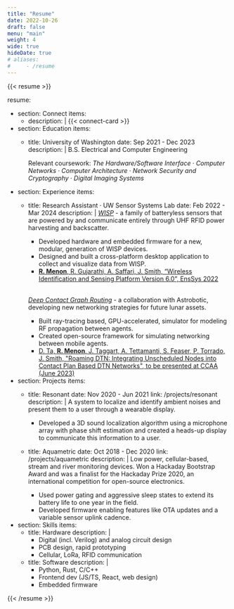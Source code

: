 ```yaml
---
title: "Resume"
date: 2022-10-26
draft: false
menu: "main"
weight: 4
wide: true
hideDate: true
# aliases:
#     - /resume
---
```


{{< resume >}}

resume:
  - section: Connect
    items:
      - description: |
          {{< connect-card >}}
  - section: Education
    items:
      - title: University of Washington
        date: Sep 2021 - Dec 2023
        description: |
          B.S. Electrical and Computer Engineering

          Relevant coursework: *The Hardware/Software Interface* · *Computer
          Networks* · *Computer Architecture* · *Network Security and Cryptography*
          · *Digital Imaging Systems*
  - section: Experience
    items:
      - title: Research Assistant · UW Sensor Systems Lab
        date: Feb 2022 - Mar 2024
        description: |
          *[WISP](https://www.rohanmenon.com/projects/wisp/)* - a family of
          batteryless sensors that are powered by and communicate entirely
          through UHF RFID power harvesting and backscatter.
          - Developed hardware and embedded firmware for a new, modular,
          generation of WISP devices.
          - Designed and built a cross-platform desktop application to collect
          and visualize data from WISP.
          - [**R. Menon**, R. Gujarathi, A. Saffari, J. Smith, “Wireless
          Identification and Sensing Platform Version 6.0”, EnsSys
          2022](https://dl.acm.org/doi/pdf/10.1145/3560905.3568109)

          <br>

          *[Deep Contact Graph Routing](/projects/lunar-rover-networking)* - a
          collaboration with Astrobotic, developing new networking strategies
          for future lunar assets.
          - Built ray-tracing based, GPU-accelerated, simulator for modeling RF
          propagation between agents.
          - Created open-source framework for simulating networking between
          mobile agents.
          - [D. Ta, **R. Menon**, J. Taggart, A. Tettamanti, S. Feaser, P.
          Torrado, J. Smith, "Roaming DTN: Integrating Unscheduled Nodes into
          Contact Plan Based DTN Networks", to be presented at CCAA (June
          2023)](https://ieeexplore.ieee.org/abstract/document/10219232)
  - section: Projects
    items:
      - title: Resonant
        date: Nov 2020 - Jun 2021
        link: /projects/resonant
        description: |
          A system to localize and identify ambient noises and present them to a
          user through a wearable display.

          - Developed a 3D sound localization algorithm using a microphone array
          with phase shift estimation and created a heads-up display to
          communicate this information to a user.
      - title: Aquametric
        date: Oct 2018 - Dec 2020
        link: /projects/aquametric
        description: |
          Low power, cellular-based, stream and river monitoring devices. Won a
          Hackaday Bootstrap Award and was a finalist for the Hackaday Prize
          2020, an international competition for open-source electronics.

          - Used power gating and aggressive sleep states to extend its battery life to one year in the field.
          - Developed firmware enabling features like OTA updates and a variable sensor uplink cadence.
  - section: Skills
    items:
      - title: Hardware
        description: |
          - Digital (incl. Verilog) and analog circuit design
          - PCB design, rapid prototyping
          - Cellular, LoRa, RFID communication
      - title: Software
        description: |
          - Python, Rust, C/C++
          - Frontend dev (JS/TS, React, web design)
          - Embedded firmware

{{< /resume >}}